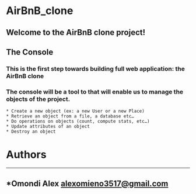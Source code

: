  # AirBnB_clone
## Welcome to the AirBnB clone project!
## **The Console**
### This is the first step towards building full web application: the AirBnB clone
### The console will be a tool to that will enable us to manage the objects of the project.
	* Create a new object (ex: a new User or a new Place)
	* Retrieve an object from a file, a database etc…
	* Do operations on objects (count, compute stats, etc…)
	* Update attributes of an object
	* Destroy an object 
# Authors
***
  *Omondi Alex <alexomieno3517@gmail.com>
--- 

